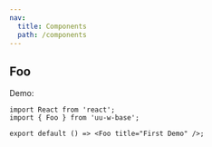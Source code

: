 ```yaml
---
nav:
  title: Components
  path: /components
---
```


## Foo

Demo:

```tsx
import React from 'react';
import { Foo } from 'uu-w-base';

export default () => <Foo title="First Demo" />;
```

